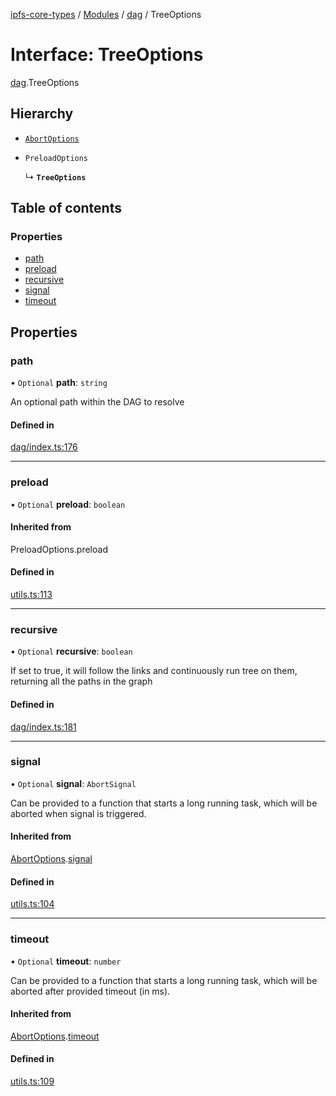 [ipfs-core-types](../README.md) / [Modules](../modules.md) / [dag](../modules/dag.md) / TreeOptions

# Interface: TreeOptions

[dag](../modules/dag.md).TreeOptions

## Hierarchy

- [`AbortOptions`](index.AbortOptions.md)

- `PreloadOptions`

  ↳ **`TreeOptions`**

## Table of contents

### Properties

- [path](dag.TreeOptions.md#path)
- [preload](dag.TreeOptions.md#preload)
- [recursive](dag.TreeOptions.md#recursive)
- [signal](dag.TreeOptions.md#signal)
- [timeout](dag.TreeOptions.md#timeout)

## Properties

### path

• `Optional` **path**: `string`

An optional path within the DAG to resolve

#### Defined in

[dag/index.ts:176](https://github.com/ipfs/js-ipfs/blob/1655368d/packages/ipfs-core-types/src/dag/index.ts#L176)

___

### preload

• `Optional` **preload**: `boolean`

#### Inherited from

PreloadOptions.preload

#### Defined in

[utils.ts:113](https://github.com/ipfs/js-ipfs/blob/1655368d/packages/ipfs-core-types/src/utils.ts#L113)

___

### recursive

• `Optional` **recursive**: `boolean`

If set to true, it will follow the links and continuously run tree on them, returning all the paths in the graph

#### Defined in

[dag/index.ts:181](https://github.com/ipfs/js-ipfs/blob/1655368d/packages/ipfs-core-types/src/dag/index.ts#L181)

___

### signal

• `Optional` **signal**: `AbortSignal`

Can be provided to a function that starts a long running task, which will
be aborted when signal is triggered.

#### Inherited from

[AbortOptions](index.AbortOptions.md).[signal](index.AbortOptions.md#signal)

#### Defined in

[utils.ts:104](https://github.com/ipfs/js-ipfs/blob/1655368d/packages/ipfs-core-types/src/utils.ts#L104)

___

### timeout

• `Optional` **timeout**: `number`

Can be provided to a function that starts a long running task, which will
be aborted after provided timeout (in ms).

#### Inherited from

[AbortOptions](index.AbortOptions.md).[timeout](index.AbortOptions.md#timeout)

#### Defined in

[utils.ts:109](https://github.com/ipfs/js-ipfs/blob/1655368d/packages/ipfs-core-types/src/utils.ts#L109)

